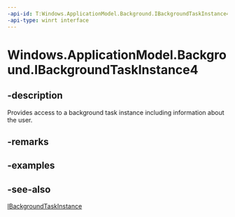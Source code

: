 ```yaml
---
-api-id: T:Windows.ApplicationModel.Background.IBackgroundTaskInstance4
-api-type: winrt interface
---
```


<!-- Interface syntax.
public interface IBackgroundTaskInstance4 : Windows.ApplicationModel.Background.IBackgroundTaskInstance
-->

# Windows.ApplicationModel.Background.IBackgroundTaskInstance4

## -description
Provides access to a background task instance including information about the user.

## -remarks

## -examples

## -see-also
[IBackgroundTaskInstance](ibackgroundtaskinstance.md)